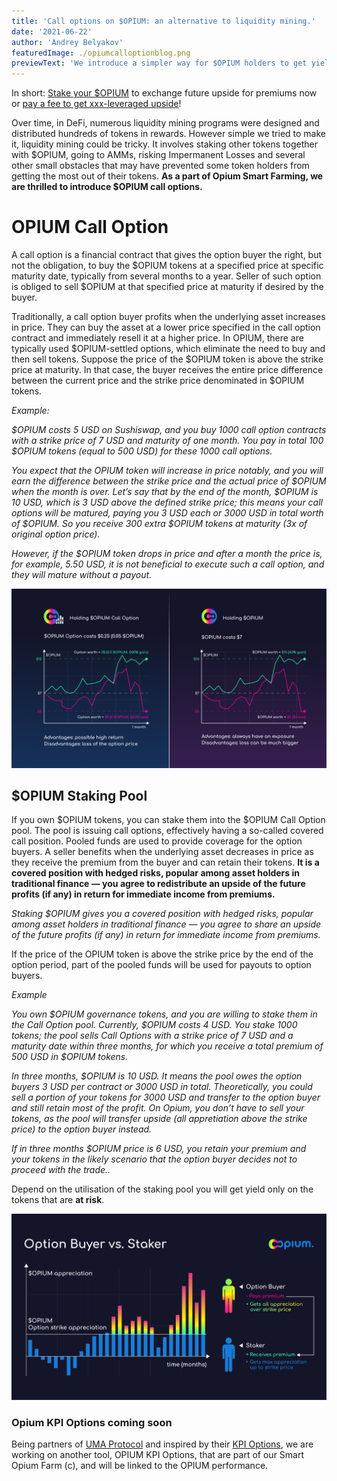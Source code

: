 ```yaml
---
title: 'Call options on $OPIUM: an alternative to liquidity mining.'
date: '2021-06-22'
author: 'Andrey Belyakov'
featuredImage: ./opiumcalloptionblog.png
previewText: 'We introduce a simpler way for $OPIUM holders to get yield on their tokens.'
---
```


In short: [Stake your $OPIUM](https://app.opium.finance/eth/staking) to exchange future upside for premiums now or [pay a fee to get xxx-leveraged upside](https://app.opium.finance/eth/opium-products)!

Over time, in DeFi, numerous liquidity mining programs were designed and distributed hundreds of tokens in rewards. However simple we tried to make it, liquidity mining could be tricky. It involves staking other tokens together with $OPIUM, going to AMMs, risking Impermanent Losses and several other small obstacles that may have prevented some token holders from getting the most out of their tokens. **As a part of Opium Smart Farming, we are thrilled to introduce $OPIUM call options.**

# OPIUM Call Option

A call option is a financial contract that gives the option buyer the right, but not the obligation, to buy the $OPIUM tokens at a specified price at specific maturity date, typically from several months to a year. Seller of such option is obliged to sell $OPIUM at that specified price at maturity if desired by the buyer.

Traditionally, a call option buyer profits when the underlying asset increases in price. They can buy the asset at a lower price specified in the call option contract and immediately resell it at a higher price. In OPIUM, there are typically used $OPIUM-settled options, which eliminate the need to buy and then sell tokens. Suppose the price of the $OPIUM token is above the strike price at maturity. In that case, the buyer receives the entire price difference between the current price and the strike price denominated in $OPIUM tokens.

*Example:*

*$OPIUM costs 5 USD on Sushiswap, and you buy 1000 call option contracts with a strike price of 7 USD and maturity of one month. You pay in total 100 $OPIUM tokens (equal to 500 USD) for these 1000 call options.*

*You expect that the OPIUM token will increase in price notably, and you will earn the difference between the strike price and the actual price of $OPIUM when the month is over. Let’s say that by the end of the month, $OPIUM is 10 USD, which is 3 USD above the defined strike price; this means your call options will be matured, paying you 3 USD each or 3000 USD in total worth of $OPIUM. So you receive 300 extra $OPIUM tokens at maturity (3x of original option price).*

*However, if the $OPIUM token drops in price and after a month the price is, for example, 5.50 USD, it is not beneficial to execute such a call option, and they will mature without a payout.*

![](OpiumCallOption1.png)

## $OPIUM Staking Pool

If you own $OPIUM tokens, you can stake them into the $OPIUM Call Option pool. The pool is issuing call options, effectively having a so-called covered call position. Pooled funds are used to provide coverage for the option buyers. A seller benefits when the underlying asset decreases in price as they receive the premium from the buyer and can retain their tokens. **It is a covered position with hedged risks, popular among asset holders in traditional finance — you agree to redistribute an upside of the future profits (if any) in return for immediate income from premiums.**


*Staking $OPIUM gives you a covered position with hedged risks, popular among asset holders in traditional finance — you agree to share an upside of the future profits (if any) in return for immediate income from premiums.*

If the price of the OPIUM token is above the strike price by the end of the option period, part of the pooled funds will be used for payouts to option buyers.

*Example*

*You own $OPIUM governance tokens, and you are willing to stake them in the Call Option pool. Currently, $OPIUM costs 4 USD. You stake 1000 tokens; the pool sells Call Options with a strike price of 7 USD and a maturity date within three months, for which you receive a total premium of 500 USD in $OPIUM tokens.*

*In three months, $OPIUM is 10 USD. It means the pool owes the option buyers 3 USD per contract or 3000 USD in total. Theoretically, you could sell a portion of your tokens for 3000 USD and transfer to the option buyer and still retain most of the profit. On Opium, you don’t have to sell your tokens, as the pool will transfer upside (all appretiation above the strike price) to the option buyer instead.*

*If in three months $OPIUM price is 6 USD, you retain your premium and your tokens in the likely scenario that the option buyer decides not to proceed with the trade..*

Depend on the utilisation of the staking pool you will get yield only on the tokens that are **at risk**.

![](OpiumCallOption2.png)

### Opium KPI Options coming soon

Being partners of [UMA Protocol](https://umaproject.org/) and inspired by their [KPI Options](https://claim.umaproject.org/), we are working on another tool, OPIUM KPI Options, that are part of our Smart Opium Farm (c), and will be linked to the OPIUM performance.